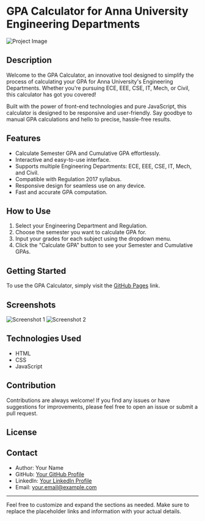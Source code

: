 # GPA Calculator for Anna University Engineering Departments

![Project Image](https://your-image-link-here.com)

## Description

Welcome to the GPA Calculator, an innovative tool designed to simplify the process of calculating your GPA for Anna University's Engineering Departments. Whether you're pursuing ECE, EEE, CSE, IT, Mech, or Civil, this calculator has got you covered!

Built with the power of front-end technologies and pure JavaScript, this calculator is designed to be responsive and user-friendly. Say goodbye to manual GPA calculations and hello to precise, hassle-free results.

## Features

- Calculate Semester GPA and Cumulative GPA effortlessly.
- Interactive and easy-to-use interface.
- Supports multiple Engineering Departments: ECE, EEE, CSE, IT, Mech, and Civil.
- Compatible with Regulation 2017 syllabus.
- Responsive design for seamless use on any device.
- Fast and accurate GPA computation.

## How to Use

1. Select your Engineering Department and Regulation.
2. Choose the semester you want to calculate GPA for.
3. Input your grades for each subject using the dropdown menu.
4. Click the "Calculate GPA" button to see your Semester and Cumulative GPAs.

## Getting Started

To use the GPA Calculator, simply visit the [GitHub Pages](https://abulhasan-salam.github.io/cgpa_calculator/) link.

## Screenshots

![Screenshot 1](https://your-screenshot-link1.com)
![Screenshot 2](https://your-screenshot-link2.com)

## Technologies Used

- HTML
- CSS
- JavaScript

## Contribution

Contributions are always welcome! If you find any issues or have suggestions for improvements, please feel free to open an issue or submit a pull request.

## License



## Contact

- Author: Your Name
- GitHub: [Your GitHub Profile](https://github.com/yourusername)
- LinkedIn: [Your LinkedIn Profile](https://www.linkedin.com/in/yourusername)
- Email: your.email@example.com

---
Feel free to customize and expand the sections as needed. Make sure to replace the placeholder links and information with your actual details.
